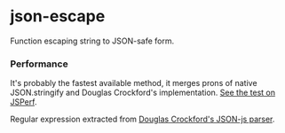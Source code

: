 json-escape
===========

Function escaping string to JSON-safe form.

### Performance ###
It's probably the fastest available method, it merges prons of native JSON.stringify and Douglas Crockford's implementation. [See the test on JSPerf](http://jsperf.com/json-stringify-vs-json-escape).


Regular expression extracted from [Douglas Crockford's JSON-js parser](https://github.com/douglascrockford/JSON-js/).

